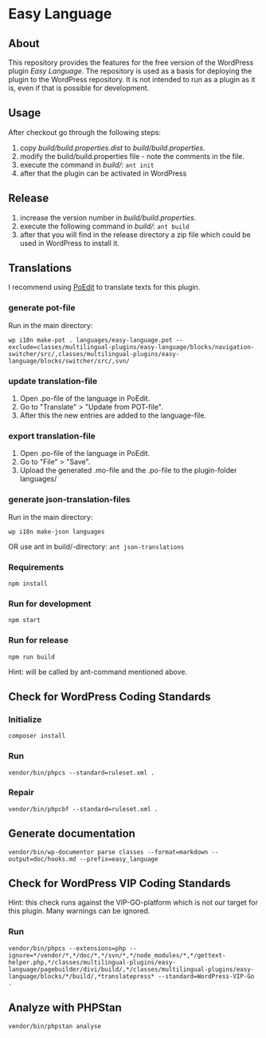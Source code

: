 # Easy Language

## About

This repository provides the features for the free version of the WordPress plugin _Easy Language_. The repository is used as a basis for deploying the plugin to the WordPress repository. It is not intended to run as a plugin as it is, even if that is possible for development.

## Usage

After checkout go through the following steps:

1. copy _build/build.properties.dist_ to _build/build.properties_.
2. modify the build/build.properties file - note the comments in the file.
3. execute the command in _build/_: `ant init`
4. after that the plugin can be activated in WordPress

## Release

1. increase the version number in _build/build.properties_.
2. execute the following command in _build/_: `ant build`
3. after that you will find in the release directory a zip file which could be used in WordPress to install it.

## Translations

I recommend using [PoEdit](https://poedit.net/) to translate texts for this plugin.

### generate pot-file

Run in the main directory:

`wp i18n make-pot . languages/easy-language.pot --exclude=classes/multilingual-plugins/easy-language/blocks/navigation-switcher/src/,classes/multilingual-plugins/easy-language/blocks/switcher/src/,svn/`

### update translation-file

1. Open .po-file of the language in PoEdit.
2. Go to "Translate" > "Update from POT-file".
3. After this the new entries are added to the language-file.

### export translation-file

1. Open .po-file of the language in PoEdit.
2. Go to "File" > "Save".
3. Upload the generated .mo-file and the .po-file to the plugin-folder languages/

### generate json-translation-files

Run in the main directory:

`wp i18n make-json languages`

OR use ant in build/-directory: `ant json-translations`

### Requirements

`npm install`

### Run for development

`npm start`

### Run for release

`npm run build`

Hint: will be called by ant-command mentioned above.

## Check for WordPress Coding Standards

### Initialize

`composer install`

### Run

`vendor/bin/phpcs --standard=ruleset.xml .`

### Repair

`vendor/bin/phpcbf --standard=ruleset.xml .`

## Generate documentation

`vendor/bin/wp-documentor parse classes --format=markdown --output=doc/hooks.md --prefix=easy_language`

## Check for WordPress VIP Coding Standards

Hint: this check runs against the VIP-GO-platform which is not our target for this plugin. Many warnings can be ignored.

### Run

`vendor/bin/phpcs --extensions=php --ignore=*/vendor/*,*/doc/*,*/svn/*,*/node_modules/*,*/gettext-helper.php,*/classes/multilingual-plugins/easy-language/pagebuilder/divi/build/,*/classes/multilingual-plugins/easy-language/blocks/*/build/,*translatepress* --standard=WordPress-VIP-Go .`

## Analyze with PHPStan

`vendor/bin/phpstan analyse`
